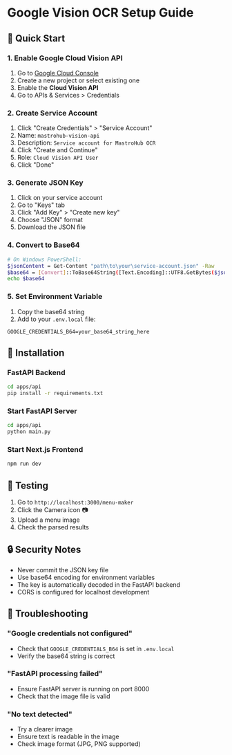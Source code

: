 # Google Vision OCR Setup Guide

## 🚀 Quick Start

### 1. Enable Google Cloud Vision API
1. Go to [Google Cloud Console](https://console.cloud.google.com/)
2. Create a new project or select existing one
3. Enable the **Cloud Vision API**
4. Go to APIs & Services > Credentials

### 2. Create Service Account
1. Click "Create Credentials" > "Service Account"
2. Name: `mastrohub-vision-api`
3. Description: `Service account for MastroHub OCR`
4. Click "Create and Continue"
5. Role: `Cloud Vision API User`
6. Click "Done"

### 3. Generate JSON Key
1. Click on your service account
2. Go to "Keys" tab
3. Click "Add Key" > "Create new key"
4. Choose "JSON" format
5. Download the JSON file

### 4. Convert to Base64
```bash
# On Windows PowerShell:
$jsonContent = Get-Content "path\to\your\service-account.json" -Raw
$base64 = [Convert]::ToBase64String([Text.Encoding]::UTF8.GetBytes($jsonContent))
echo $base64
```

### 5. Set Environment Variable
1. Copy the base64 string
2. Add to your `.env.local` file:
```
GOOGLE_CREDENTIALS_B64=your_base64_string_here
```

## 🔧 Installation

### FastAPI Backend
```bash
cd apps/api
pip install -r requirements.txt
```

### Start FastAPI Server
```bash
cd apps/api
python main.py
```

### Start Next.js Frontend
```bash
npm run dev
```

## 🧪 Testing

1. Go to `http://localhost:3000/menu-maker`
2. Click the Camera icon 📷
3. Upload a menu image
4. Check the parsed results

## 🔒 Security Notes

- Never commit the JSON key file
- Use base64 encoding for environment variables
- The key is automatically decoded in the FastAPI backend
- CORS is configured for localhost development

## 🐛 Troubleshooting

### "Google credentials not configured"
- Check that `GOOGLE_CREDENTIALS_B64` is set in `.env.local`
- Verify the base64 string is correct

### "FastAPI processing failed"
- Ensure FastAPI server is running on port 8000
- Check that the image file is valid

### "No text detected"
- Try a clearer image
- Ensure text is readable in the image
- Check image format (JPG, PNG supported) 